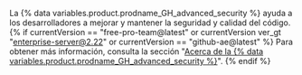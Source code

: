 La {% data variables.product.prodname_GH_advanced_security %} ayuda a los desarrolladores a mejorar y mantener la seguridad y calidad del código.{% if currentVersion == "free-pro-team@latest" or currentVersion ver_gt "enterprise-server@2.22" or currentVersion == "github-ae@latest" %} Para obtener más información, consulta la sección "[Acerca de la {% data variables.product.prodname_GH_advanced_security %}](/github/getting-started-with-github/about-github-advanced-security)".
{% endif %}
